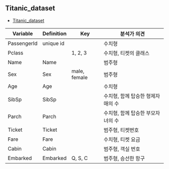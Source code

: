 ## Titanic_dataset

- [Titanic_dataset](https://github.com/yojulab/study_data_analytics/blob/main/datasets/TitanicFromDisaster_test.csv)

|Variable|Definition|Key|분석가 의견|
|--|--|--|--|
|PassengerId|unique id||수치형|
|Pclass||1, 2, 3|수치형, 티켓의 클래스|
|Name|Name||범주형|
|Sex|Sex|male, female|범주형|
|Age|Age||수치형|
|SibSp|SibSp||수치형, 함께 탑승한 형제자매의 수|
|Parch|Parch||수치형, 함께 탑승한 부모자녀의 수|
|Ticket|Ticket||범주형, 티켓번호|
|Fare|Fare||수치형, 티켓 요금|
|Cabin|Cabin||범주형, 객실 번호|
|Embarked|Embarked|Q, S, C|범주형, 승선한 항구|